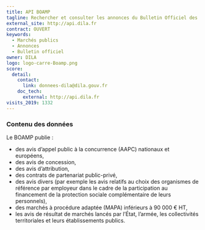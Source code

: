 ```yaml
---
title: API BOAMP
tagline: Rechercher et consulter les annonces du Bulletin Officiel des Annonces de Marchés Publics
external_site: http://api.dila.fr
contract: OUVERT
keywords:
  - Marchés publics
  - Annonces
  - Bulletin officiel
owner: DILA
logo: logo-carre-Boamp.png
score:
  detail:
    contact:
      link: donnees-dila@dila.gouv.fr
    doc_tech:
      external: http://api.dila.fr
visits_2019: 1332
---
```


### Contenu des données

Le BOAMP publie :

- des avis d’appel public à la concurrence (AAPC) nationaux et européens,
- des avis de concession,
- des avis d’attribution,
- des contrats de partenariat public-privé,
- des avis divers (par exemple les avis relatifs au choix des organismes de référence par employeur dans le cadre de la participation au financement de la protection sociale complémentaire de leurs personnels),
- des marchés à procédure adaptée (MAPA) inférieurs à 90 000 € HT,
- les avis de résultat de marchés lancés par l’État, l’armée, les collectivités territoriales et leurs établissements publics.

